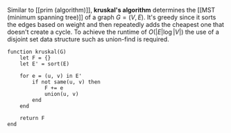 
Similar to [[prim (algorithm)]], **kruskal's algorithm** determines the [[MST (minimum spanning tree)]] of a graph $G = (V, E)$. It's greedy since it sorts the edges based on weight and then repeatedly adds the cheapest one that doesn't create a cycle. To achieve the runtime of $O(|E| \log |V|)$ the use of a disjoint set data structure such as union-find is required.

```
function kruskal(G)
    let F = {}
    let E' = sort(E)
    
    for e = (u, v) in E'
        if not same(u, v) then
            F += e
            union(u, v)
        end
    end
    
    return F
end
```